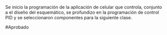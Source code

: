 Se inicio la programación de la aplicación de celular que controla, conjunto a el diseño
del esquemático, se profundizo en la programación de control PID y se seleccionaron
componentes para la siguiente clase.

#Aprobado